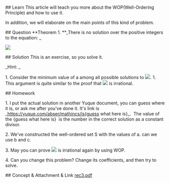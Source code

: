 \## Learn
This article will teach you more about the WOP(Well-Ordering Principle) and how to use it.

In addition, we will elaborate on the main points of this kind of problem.

\## Question
\*\*Theorem 1. \*\*\_There is no solution over the positive integers to the equation:
\_

![](https://cdn.nlark.com/yuque/\_\_latex/9f7ea1371504290ac272ec5333d00df7.svg#card=math&code=4%20a%5E3%20%2B%202b%5E3%20%3D%20c%20%5E3&height=20&width=106)

\## Solution
This is an exercise, so you solve it.

\_Hint: \_

1\. Consider the minimum value of a among all possible solutions to ![](https://cdn.nlark.com/yuque/\_\_latex/9f7ea1371504290ac272ec5333d00df7.svg#card=math&code=4%20a%5E3%20%2B%202b%5E3%20%3D%20c%20%5E3&height=20&width=106).
1\. This argument is quite similar to the proof that ![](https://cdn.nlark.com/yuque/\_\_latex/e6f860efb95f26db5fd44c3e241c84c9.svg#card=math&code=%5Csqrt%202&height=21&width=22) is irrational.

\## Homework

1\. I put the actual solution in another Yuque document, you can guess where it is, or ask me after you've done it. It's link is \_https://yuque.com/abser/mathincs/is{guess what here is}\_.  The value of the {guess what here is}  is the number in the correct solution as a constant divisor.

2\. We've constructed the well-ordered set S with the values of a. can we use b and c.

3\. May you can prove ![](https://cdn.nlark.com/yuque/\_\_latex/e6f860efb95f26db5fd44c3e241c84c9.svg#card=math&code=%5Csqrt%202&height=21&width=22) is irrational again by using WOP.

4\. Can you change this problem? Change its coefficients, and then try to solve.

\## Concept & Attachment & Link
[rec3.pdf](https://www.yuque.com/attachments/yuque/0/2019/pdf/176280/1577522904154-eca102de-2fb0-4ca5-92ee-d5a61f51fba4.pdf?\_lake\_card=%7B%22uid%22%3A%221577522903778-0%22%2C%22src%22%3A%22https%3A%2F%2Fwww.yuque.com%2Fattachments%2Fyuque%2F0%2F2019%2Fpdf%2F176280%2F1577522904154-eca102de-2fb0-4ca5-92ee-d5a61f51fba4.pdf%22%2C%22name%22%3A%22rec3.pdf%22%2C%22size%22%3A112756%2C%22type%22%3A%22application%2Fpdf%22%2C%22ext%22%3A%22pdf%22%2C%22progress%22%3A%7B%22percent%22%3A99%7D%2C%22status%22%3A%22done%22%2C%22percent%22%3A0%2C%22id%22%3A%22kNbgv%22%2C%22card%22%3A%22file%22%7D)